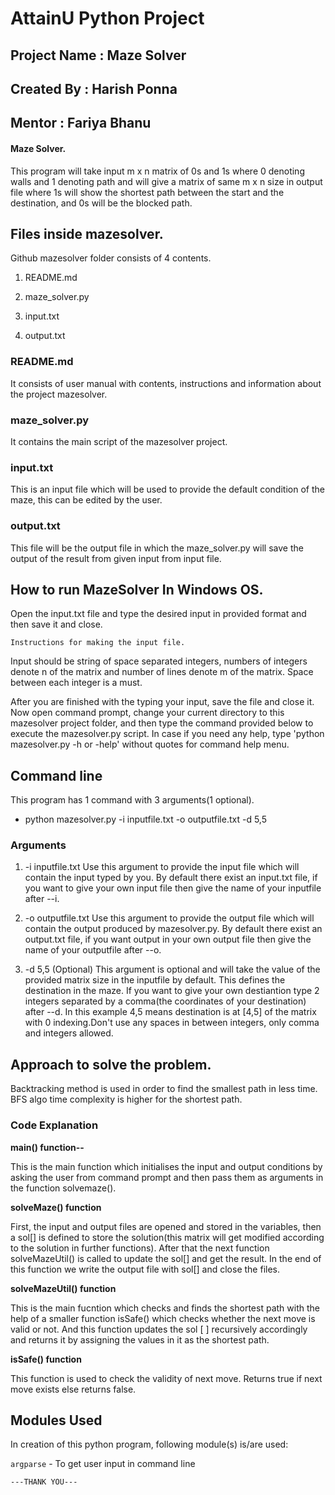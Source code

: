 # AttainU Python Project

## Project Name : Maze Solver 
## Created By : Harish Ponna
## Mentor : Fariya Bhanu



#### Maze Solver.
This program will take input m x n matrix of 0s and 1s where 0 denoting walls and 1 denoting path and will give a matrix of same m x n size in output file where 1s will show the shortest path between the start and the destination, and 0s will be the blocked path.

## Files inside mazesolver.

Github mazesolver folder consists of 4 contents.

1. README.md

2. maze_solver.py

3. input.txt

3. output.txt


### README.md 
It consists of user manual with contents, instructions and information about the project mazesolver.

### maze_solver.py
It contains the main script of the mazesolver project.

### input.txt
This is an input file which will be used to provide the default condition of the maze, this can be edited by the user.

### output.txt
This file will be the output file in which the maze_solver.py will save the output of the result from given input from input file.

## How to run MazeSolver In Windows OS.

Open the input.txt file and type the desired input in provided format and then save it and close.

`Instructions for making the input file.`

Input should be string of space separated integers, numbers of integers denote n of the matrix and number of lines denote m of the matrix.
Space between each integer is a must.

After you are finished with the typing your input, save the file and close it. Now open command prompt, change your current directory to this mazesolver project folder, and then type the command provided below to execute the mazesolver.py script. In case if you need any help, type 'python mazesolver.py -h or -help' without quotes for command help menu.


## Command line

This program has 1 command with 3 arguments(1 optional).

- python mazesolver.py -i inputfile.txt -o outputfile.txt -d 5,5

### Arguments
1. -i inputfile.txt
    Use this argument to provide the input file which will contain the input typed by you. By default there exist an input.txt file,
    if you want to give your own input file then give the name of your inputfile after --i.

2. -o outputfile.txt
    Use this argument to provide the output file which will contain the output produced by mazesolver.py. By default there exist an 
    output.txt file, if you want output in your own output file then give the name of your outputfile after --o.

3. -d 5,5 (Optional)
    This argument is optional and will take the value of the provided matrix size in the inputfile by default. This defines
    the destination in the maze. If you want to give your own destiantion type 2 integers separated by a comma(the coordinates of
    your destination) after --d. In this example 4,5 means destination is at [4,5] of the matrix with 0 indexing.Don't use any spaces in between integers, only comma and integers allowed.

## Approach to solve the problem.

Backtracking method is used in order to find the smallest path in less time. BFS algo time complexity is higher for the shortest path. 

### Code Explanation

**main() function--**

This is the main function which initialises the input and output conditions by asking the user from command prompt and then pass them 
as arguments in the function solvemaze().

**solveMaze() function**

First, the input and output files are opened and stored in the variables, then a sol[] is defined to store the solution(this matrix will 
get modified according to the solution in further functions). After that the next function solveMazeUtil() is called to update the sol[]
and get the result. In the end of this function we write the output file with sol[] and close the files.

**solveMazeUtil() function**

This is the main fucntion which checks and finds the shortest path with the help of a smaller function isSafe() which checks whether the next move is valid or not. And this function updates the sol [ ] recursively accordingly and returns it by assigning the values in it as the 
shortest path.

**isSafe() function**

This function is used to check the validity of next move. Returns true if next move exists else returns false.

## Modules Used

In creation of this python program, following module(s) is/are used:

`argparse` - To get user input in command line


`---THANK YOU---`
